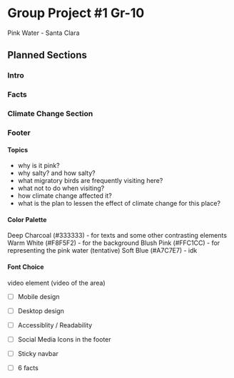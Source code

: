 # Group Project #1 Gr-10

Pink Water - Santa Clara
## Planned Sections
### Intro

### Facts

### Climate Change Section

### Footer

#### Topics
- why is it pink?
- why salty? and how salty?
- what migratory birds are frequently visiting here?
- what not to do when visiting?
- how climate change affected it?
- what is the plan to lessen the effect of climate change for this place?

#### Color Palette
Deep Charcoal (#333333) - for texts and some other contrasting elements
Warm White (#F8F5F2) - for the background
Blush Pink (#FFC1CC) - for representing the pink water (tentative)
Soft Blue (#A7C7E7) - idk

#### Font Choice


video element (video of the area)

- [ ] Mobile design
- [ ] Desktop design
- [ ] Accessiblity / Readability
- [ ] Social Media Icons in the footer
- [ ] Sticky navbar
- [ ] 6 facts

